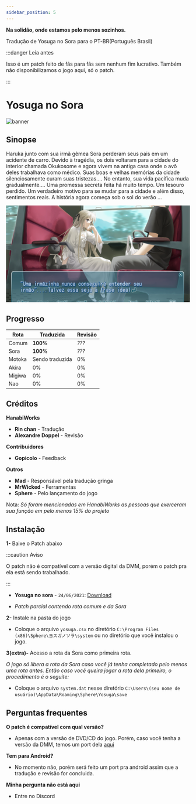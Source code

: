 ```yaml
---
sidebar_position: 5
---
```


**Na solidão, onde estamos pelo menos sozinhos.**

Tradução de Yosuga no Sora para o PT-BR(Português Brasil)

:::danger Leia antes

Isso é um patch feito de fãs para fãs sem nenhum fim lucrativo. Também não disponibilizamos o jogo aqui, só o patch.

:::

# Yosuga no Sora

![banner](https://s2.vndb.org/cv/43/26143.jpg)

## Sinopse

Haruka junto com sua irmã gêmea Sora perderam seus pais em um acidente de carro. Devido à tragédia, os dois voltaram para a cidade do interior chamada Okukosome e agora vivem na antiga casa onde o avô deles trabalhava como médico. Suas boas e velhas memórias da cidade silenciosamente curam suas tristezas.... No entanto, sua vida pacífica muda gradualmente.... Uma promessa secreta feita há muito tempo. Um tesouro perdido. Um verdadeiro motivo para se mudar para a cidade e além disso, sentimentos reais. A história agora começa sob o sol do verão ...

![cg](CGs/yosuga2.png)

## Progresso

| Rota         | Traduzida | Revisão |
|--------------|-----------|------------|
| Comum        | **100%**  | *???*      |
| Sora         | **100%**  | *???*      |
| Motoka       | Sendo traduzida  | 0%     |
| Akira        | 0%  | 0%    |
| Migiwa      | 0% | 0%    |
| Nao         | 0% | 0%    |

## Créditos


**HanabiWorks**
- **Rin chan** - Tradução
- **Alexandre Doppel** - Revisão

**Contribuidores**
- **Gopicolo** - Feedback


**Outros**
- **Mad** - Responsável pela tradução gringa
- **MrWicked** - Ferramentas
- **Sphere** - Pelo lançamento do jogo

Nota: *Só foram mencionadas em HanabiWorks as pessoas que exerceram sua função em pelo menos 15% do projeto*

## Instalação

**1-** Baixe o Patch abaixo

:::caution Aviso

O patch não é compatível com a versão digital da DMM, porém o patch pra ela está sendo trabalhado.

:::

- **Yosuga no sora** - `24/06/2021`: [Download](https://www.mediafire.com/file/l8qg086womn92vy/Rota_Sora_Ver-1.0.rar/file)

- *Patch parcial contendo rota comum e da Sora*

**2-** Instale na pasta do jogo

- Coloque o arquivo `yosuga.csx` no diretório `C:\Program Files (x86)\Sphere\ヨスガノソラ\system` ou no diretório que você instalou o jogo.

**3(extra)-** Acesso a rota da Sora como primeira rota.

*O jogo só libera a rota da Sora caso você já tenha completado pelo menos uma rota antes. Então caso você queira jogar a rota dela primeiro, o procedimento é o seguite:*

- Coloque o arquivo `system.dat` nesse diretório `C:\Users\(seu nome de usuário)\AppData\Roaming\Sphere\Yosuga\save`

## Perguntas frequentes

**O patch é compatível com qual versão?**
- Apenas com a versão de DVD/CD do jogo. Porém, caso você tenha a versão da DMM, temos um port dela [aqui](https://www.mediafire.com/file/d8yu5tfwtpxlnh8/patch.xp3/file)

**Tem para Android?**
- No momento não, porém será feito um port pra android assim que a tradução e revisão for concluida.

**Minha pergunta não está aqui**
- Entre no Discord




